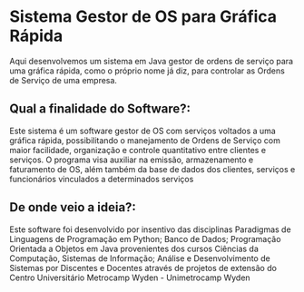 # Sistema Gestor de OS para Gráfica Rápida

Aqui desenvolvemos um sistema em Java gestor de ordens de serviço para uma gráfica rápida, como o próprio nome já diz, para controlar as Ordens de Serviço de uma empresa.

## Qual a finalidade do Software?:

Este sistema é um software gestor de OS com serviços voltados a uma gráfica rápida, possibilitando o manejamento de Ordens de Serviço com maior facilidade, organização e controle quantitativo entre clientes e serviços. O programa visa auxiliar na emissão, armazenamento e faturamento de OS, além também da base de dados dos clientes, serviços e funcionários vinculados a determinados serviços

## De onde veio a ideia?:

Este software foi desenvolvido por insentivo das disciplinas Paradigmas de Linguagens de Programação em Python; Banco de Dados; Programação Orientada a Objetos em Java provenientes dos cursos Ciências da Computação, Sistemas de Informação; Análise e Desenvolvimento de Sistemas por Discentes e Docentes através de projetos de extensão do Centro Universitário Metrocamp Wyden - Unimetrocamp Wyden
